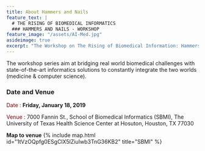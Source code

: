 ```yaml
---
title: About Hammers and Nails
feature_text: |
  # THE RISING OF BIOMEDICAL INFORMATICS
  ### HAMMERS AND NAILS - WORKSHOP
feature_image: "/assets/AI-Med.jpg"
asideimage: true
excerpt: "The Workshop on The Rising of Biomedical Information: Hammers and Nails brings together experts in biomedicine and AI for research collaboration."
---
```


The workshop series aim at bridging real world biomedical challenges with state-of-the-art informatics solutions to constantly integrate the two worlds (medicine & computer science).

<!-- {% include figure.html image="/assets/Houston-event-2019.png" alt="Workshop-2019" %} -->

### Date and Venue


<span style="color:maroon">Date : </span> **Friday, January 18, 2019**  

<span style="color:maroon">Venue : </span> 7000 Fannin St., School of Biomedical Informatics (SBMI), The University of Texas Health Science Center at Hosuton, Houston, TX 77030


**Map to venue**
{% include map.html id="1tVzOQpfg0ESgClX5lZiuIwb3TnG36KB2" title="SBMI" %}

